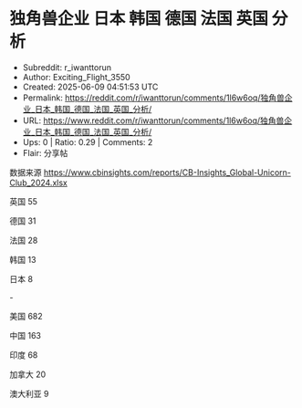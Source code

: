 # 独角兽企业 日本 韩国 德国 法国 英国 分析

- Subreddit: r_iwanttorun
- Author: Exciting_Flight_3550
- Created: 2025-06-09 04:51:53 UTC
- Permalink: https://reddit.com/r/iwanttorun/comments/1l6w6oq/独角兽企业_日本_韩国_德国_法国_英国_分析/
- URL: https://www.reddit.com/r/iwanttorun/comments/1l6w6oq/独角兽企业_日本_韩国_德国_法国_英国_分析/
- Ups: 0 | Ratio: 0.29 | Comments: 2
- Flair: 分享帖


数据来源
<https://www.cbinsights.com/reports/CB-Insights_Global-Unicorn-Club_2024.xlsx>

英国 55

德国 31

法国 28

韩国 13

日本 8

\-

美国 682

中国 163

印度 68

加拿大 20

澳大利亚 9

